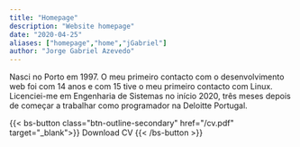 ```yaml
---
title: "Homepage"
description: "Website homepage"
date: "2020-04-25"
aliases: ["homepage","home","jGabriel"]
author: "Jorge Gabriel Azevedo"
---
```

Nasci no Porto em 1997. O meu primeiro contacto com o desenvolvimento web foi com 14 anos e com 15 tive o meu primeiro contacto com Linux. Licenciei-me em Engenharia de Sistemas no início 2020, três meses depois de começar a trabalhar como programador na Deloitte Portugal.

{{< bs-button class="btn-outline-secondary" href="/cv.pdf" target="_blank">}}
Download CV
{{< /bs-button >}}